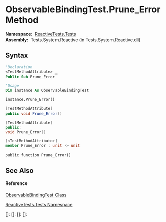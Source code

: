# ObservableBindingTest.Prune\_Error Method

**Namespace:**  [ReactiveTests.Tests](ReactiveTests.Tests\ReactiveTests.Tests.md)  
**Assembly:**  Tests.System.Reactive (in Tests.System.Reactive.dll)

## Syntax

```vb
'Declaration
<TestMethodAttribute> _
Public Sub Prune_Error
```

```vb
'Usage
Dim instance As ObservableBindingTest

instance.Prune_Error()
```

```csharp
[TestMethodAttribute]
public void Prune_Error()
```

```c++
[TestMethodAttribute]
public:
void Prune_Error()
```

```fsharp
[<TestMethodAttribute>]
member Prune_Error : unit -> unit 
```

```jscript
public function Prune_Error()
```

## See Also

#### Reference

[ObservableBindingTest Class](ObservableBindingTest\ObservableBindingTest.md)

[ReactiveTests.Tests Namespace](ReactiveTests.Tests\ReactiveTests.Tests.md)

[]: 
[]: 
[]: 
[]: 